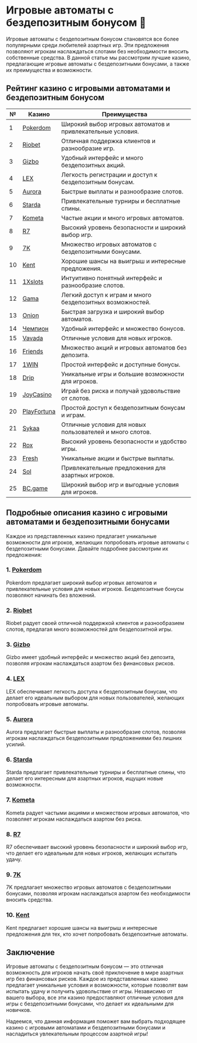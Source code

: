 # Игровые автоматы с бездепозитным бонусом 🎰

Игровые автоматы с бездепозитным бонусом становятся все более популярными среди любителей азартных игр. Эти предложения позволяют игрокам наслаждаться слотами без необходимости вносить собственные средства. В данной статье мы рассмотрим лучшие казино, предлагающие игровые автоматы с бездепозитными бонусами, а также их преимущества и возможности.

## Рейтинг казино с игровыми автоматами и бездепозитным бонусом

| №  | Казино        | Преимущества                                                |
|----|---------------|------------------------------------------------------------|
| 1  | [Pokerdom](https://brandplay.link/4k77v2yx)  | Широкий выбор игровых автоматов и привлекательные условия.|
| 2  | [Riobet](https://brandplay.link/7xBLTPyj)     | Отличная поддержка клиентов и разнообразие игр.          |
| 3  | [Gizbo](https://brandplay.link/bprXw4YV)      | Удобный интерфейс и много бездепозитных акций.           |
| 4  | [LEX](https://brandplay.link/zW4hdDFV)        | Легкость регистрации и доступ к бездепозитным бонусам.    |
| 5  | [Aurora](https://10trafic-stat2.com/click/668546556bcc6313411604bd/6766/13032/subaccount) | Быстрые выплаты и разнообразие слотов.                    |
| 6  | [Starda](https://brandplay.link/fB7xwRFL)     | Привлекательные турниры и бесплатные спины.               |
| 7  | [Kometa](https://brandplay.link/8ZymQJV8)      | Частые акции и много игровых автоматов.                   |
| 8  | [R7](https://brandplay.link/bMd3Yjsw)          | Высокий уровень безопасности и широкий выбор игр.        |
| 9  | [7K](https://brandplay.link/BvQyFShp)          | Множество игровых автоматов с бездепозитными бонусами.    |
| 10 | [Kent](https://brandplay.link/Fv2WP3js)        | Хорошие шансы на выигрыш и интересные предложения.        |
| 11 | [1Xslots](https://brandplay.link/hSB1khtr)     | Интуитивно понятный интерфейс и разнообразие слотов.      |
| 12 | [Gama](https://brandplay.link/j6NMKsDz)        | Легкий доступ к играм и много бездепозитных возможностей.  |
| 13 | [Onion](https://brandplay.link/zBGRVpQ9)       | Быстрая загрузка и широкий выбор автоматов.               |
| 14 | [Чемпион](https://temon-gter.cfd/go/lRq?p80412p304504pcc44t17455) | Удобный интерфейс и множество бонусов.                    |
| 15 | [Vavada](https://vavadapartner.pro/?promo=ea5c9275-6854-4505-94fc-95ab18221945-linkb2) | Отличные условия для новых игроков.                       |
| 16 | [Friends](https://gofriends.vc/linkb2)         | Множество акций и игровых автоматов без депозита.        |
| 17 | [1WIN](https://brandplay.link/smXVpBbG)        | Простой интерфейс и доступные бонусы.                     |
| 18 | [Drip](https://drp-ircp01.com/c07e6a3db)       | Уникальные игры и большие возможности для игроков.        |
| 19 | [JoyCasino](https://rpc30.call2me.pro/?/ru/registration?apkpop=0&partner=p24970p3291217pc98f) | Играй без риска и получай удовольствие от слотов.        |
| 20 | [PlayFortuna](https://fortunapromo.net/alt/playfortuna/registration?0dc4a9362a71feb7e3f165fb8e766f70) | Простой доступ к бездепозитным бонусам и играм.            |
| 21 | [Sykaa](https://s-two-way.com/?source=linkb2&pid=30697) | Отличные условия для новых пользователей и много слотов.  |
| 22 | [Rox](https://rox-pvwfpjgcxe.com/cb1ee18a5)     | Высокий уровень безопасности и удобство игры.             |
| 23 | [Fresh](https://fresh-eumwkxwao.com/c3f7b485d)  | Уникальные акции и быстрые выплаты.                       |
| 24 | [Sol](https://sol-mmtdzfbaco.com/cb2415bca)     | Привлекательные предложения для азартных игроков.         |
| 25 | [BC.game](https://partnerbcgame.com/dcc53d441)  | Широкий выбор игр и выгодные условия для игроков.       |

## Подробные описания казино с игровыми автоматами и бездепозитными бонусами

Каждое из представленных казино предлагает уникальные возможности для игроков, желающих попробовать игровые автоматы с бездепозитными бонусами. Давайте подробнее рассмотрим их предложения:

### 1. [Pokerdom](https://brandplay.link/4k77v2yx)
Pokerdom предлагает широкий выбор игровых автоматов и привлекательные условия для новых игроков. Бездепозитные бонусы позволяют начинать без вложений.

### 2. [Riobet](https://brandplay.link/7xBLTPyj)
Riobet радует своей отличной поддержкой клиентов и разнообразием слотов, предлагая много возможностей для бездепозитной игры.

### 3. [Gizbo](https://brandplay.link/bprXw4YV)
Gizbo имеет удобный интерфейс и множество акций без депозита, позволяя игрокам наслаждаться азартом без финансовых рисков.

### 4. [LEX](https://brandplay.link/zW4hdDFV)
LEX обеспечивает легкость доступа к бездепозитным бонусам, что делает его идеальным выбором для новых пользователей, желающих попробовать игровые автоматы.

### 5. [Aurora](https://10trafic-stat2.com/click/668546556bcc6313411604bd/6766/13032/subaccount)
Aurora предлагает быстрые выплаты и разнообразие слотов, позволяя игрокам наслаждаться бездепозитными предложениями без лишних усилий.

### 6. [Starda](https://brandplay.link/fB7xwRFL)
Starda предлагает привлекательные турниры и бесплатные спины, что делает его интересным для азартных игроков, ищущих новые возможности.

### 7. [Kometa](https://brandplay.link/8ZymQJV8)
Kometa радует частыми акциями и множеством игровых автоматов, что позволяет игрокам наслаждаться азартом без риска.

### 8. [R7](https://brandplay.link/bMd3Yjsw)
R7 обеспечивает высокий уровень безопасности и широкий выбор игр, что делает его идеальным для новых игроков, желающих испытать удачу.

### 9. [7K](https://brandplay.link/BvQyFShp)
7K предлагает множество игровых автоматов с бездепозитными бонусами, позволяя игрокам наслаждаться азартом без необходимости вносить средства.

### 10. [Kent](https://brandplay.link/Fv2WP3js)
Kent предлагает хорошие шансы на выигрыш и интересные предложения для тех, кто хочет попробовать бездепозитные автоматы.

## Заключение

Игровые автоматы с бездепозитным бонусом — это отличная возможность для игроков начать своё приключение в мире азартных игр без финансовых рисков. Каждое из представленных казино предлагает уникальные условия и возможности, которые позволят вам испытать удачу и получить удовольствие от игры. Независимо от вашего выбора, все эти казино предоставляют отличные условия для игры с бездепозитными бонусами, что делает их идеальными для новичков.

Надеемся, что данная информация поможет вам выбрать подходящее казино с игровыми автоматами и бездепозитными бонусами и насладиться увлекательным процессом азартной игры!

